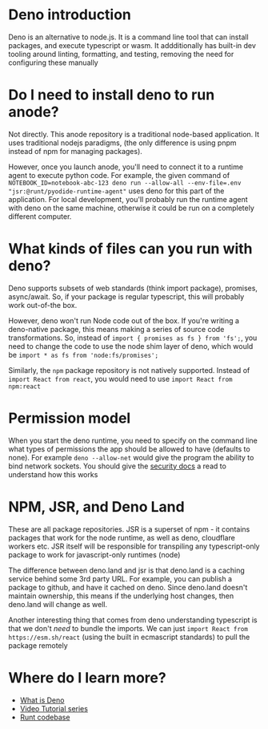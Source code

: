 # Deno introduction

Deno is an alternative to node.js. It is a command line tool that can install packages, and execute typescript or wasm. It addditionally has built-in dev tooling around linting, formatting, and testing, removing the need for configuring these manually

# Do I need to install deno to run anode?

Not directly. This anode repository is a traditional node-based application. It uses traditional nodejs paradigms, (the only difference is using pnpm instead of npm for managing packages).

However, once you launch anode, you'll need to connect it to a runtime agent to execute python code. For example, the given command of `NOTEBOOK_ID=notebook-abc-123 deno run --allow-all --env-file=.env "jsr:@runt/pyodide-runtime-agent"` uses deno for this part of the application. For local development, you'll probably run the runtime agent with deno on the same machine, otherwise it could be run on a completely different computer.

# What kinds of files can you run with deno?

Deno supports subsets of web standards (think import package), promises, async/await. So, if your package is regular typescript, this will probably work out-of-the box.

However, deno won't run Node code out of the box. If you're writing a deno-native package, this means making a series of source code transformations. So, instead of `import { promises as fs } from 'fs';`, you need to change the code to use the node shim layer of deno, which would be `import * as fs from 'node:fs/promises';`

Similarly, the `npm` package repository is not natively supported. Instead of `import React from react`, you would need to use `import React from npm:react`

# Permission model

When you start the deno runtime, you need to specify on the command line what types of permissions the app should be allowed to have (defaults to none). For example `deno --allow-net` would give the program the ability to bind network sockets. You should give the [security docs](https://docs.deno.com/runtime/fundamentals/security/) a read to understand how this works

# NPM, JSR, and Deno Land

These are all package repositories. JSR is a superset of npm - it contains packages that work for the node runtime, as well as deno, cloudflare workers etc. JSR itself will be responsible for transpiling any typescript-only package to work for javascript-only runtimes (node)

The difference between deno.land and jsr is that deno.land is a caching service behind some 3rd party URL. For example, you can publish a package to github, and have it cached on deno. Since deno.land doesn't maintain ownership, this means if the underlying host changes, then deno.land will change as well.

Another interesting thing that comes from deno understanding typescript is that we don't _need_ to bundle the imports. We can just `import React from https://esm.sh/react` (using the built in ecmascript standards) to pull the package remotely

# Where do I learn more?

- [What is Deno](https://docs.deno.com/examples/what_is_deno/)
- [Video Tutorial series](https://www.youtube.com/watch?v=KPTOo4k8-GE&list=PLvvLnBDNuTEov9EBIp3MMfHlBxaKGRWTe&index=1)
- [Runt codebase](https://github.com/runtimed/runt)

